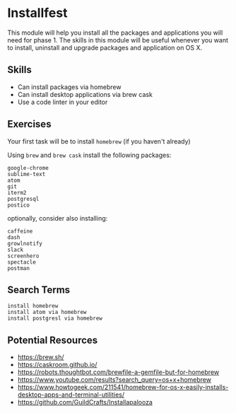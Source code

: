 # Installfest

This module will help you install all the packages and applications you will
need for phase 1. The skills in this module will be useful whenever you want to
install, uninstall and upgrade packages and application on OS X.

## Skills

- Can install packages via homebrew
- Can install desktop applications via brew cask
- Use a code linter in your editor

## Exercises

Your first task will be to install `homebrew` (if you haven't already)

Using `brew` and `brew cask` install the following packages:

```
google-chrome
sublime-text
atom
git
iterm2
postgresql
postico
```

optionally, consider also installing:

```
caffeine
dash
growlnotify
slack
screenhero
spectacle
postman
```

## Search Terms

```
install homebrew
install atom via homebrew
install postgresl via homebrew
```

## Potential Resources

- https://brew.sh/
- https://caskroom.github.io/
- https://robots.thoughtbot.com/brewfile-a-gemfile-but-for-homebrew
- https://www.youtube.com/results?search_query=os+x+homebrew
- https://www.howtogeek.com/211541/homebrew-for-os-x-easily-installs-desktop-apps-and-terminal-utilities/
- https://github.com/GuildCrafts/Installapalooza

